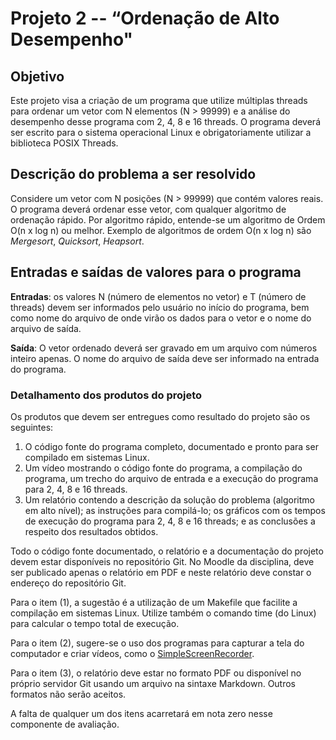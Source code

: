 # Projeto 2 -- “Ordenação de Alto Desempenho"
## Objetivo
Este projeto visa a criação de um programa que utilize múltiplas threads para ordenar um vetor com N elementos (N > 99999) e a análise do desempenho desse programa com 2, 4, 8 e 16 threads. O programa deverá ser escrito para o sistema operacional Linux e obrigatoriamente utilizar a biblioteca POSIX Threads.

## Descrição do problema a ser resolvido
Considere um vetor com N posições (N > 99999) que contém valores reais. O programa deverá ordenar esse vetor, com qualquer algoritmo de ordenação rápido. Por algoritmo rápido, entende-se um algoritmo de Ordem O(n x log n) ou melhor. Exemplo de algoritmos de ordem O(n x log n) são _Mergesort_, _Quicksort_, _Heapsort_.

## Entradas e saídas de valores para o programa
**Entradas**: os valores N (número de elementos no vetor) e T (número de threads) devem ser informados pelo usuário no início do programa, bem como nome do arquivo de onde virão os dados para o vetor e o nome do arquivo de saída. 

**Saída**: O vetor ordenado deverá ser gravado em um arquivo com números inteiro apenas. O nome do arquivo de saída deve ser informado na entrada do programa. 

### Detalhamento dos produtos do projeto
Os produtos que devem ser entregues como resultado do projeto são os seguintes:

1. O código fonte do programa completo, documentado e pronto para ser compilado em sistemas Linux.
2. Um vídeo mostrando o código fonte do programa, a compilação do programa, um trecho do arquivo de entrada e a execução do programa para 2, 4, 8 e 16 threads.
3. Um relatório contendo a descrição da solução do problema (algoritmo em alto nível); as instruções para compilá-lo; os gráficos com os tempos de execução do programa para 2, 4, 8 e 16 threads; e as conclusões a respeito dos resultados obtidos.

Todo o código fonte documentado, o relatório e a documentação do projeto devem estar disponíveis no repositório Git. No Moodle da disciplina, deve ser publicado apenas o relatório em PDF e neste relatório deve constar o endereço do repositório Git.

Para o item (1), a sugestão é a utilização de um Makefile que facilite a compilação em sistemas Linux. Utilize também o comando time (do Linux) para calcular o tempo total de execução.

Para o item (2), sugere-se o uso dos programas para capturar a tela do computador e criar vídeos, como o [SimpleScreenRecorder](http://www.maartenbaert.be/simplescreenrecorder).

Para o item (3), o relatório deve estar no formato PDF ou disponível no próprio servidor Git usando um arquivo na sintaxe Markdown. Outros formatos não serão aceitos.

A falta de qualquer um dos itens acarretará em nota zero nesse componente de avaliação.
